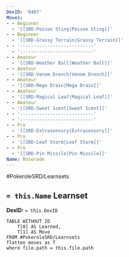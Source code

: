 ```yaml
---
DexID: '0407'
Moves:
- - Beginner
  - '[[SRD-Poison Sting|Poison Sting]]'
- - Beginner
  - '[[SRD-Grassy Terrain|Grassy Terrain]]'
- - '---------------------------'
  - '---------------------------'
- - Amateur
  - '[[SRD-Weather Ball|Weather Ball]]'
- - Amateur
  - '[[SRD-Venom Drench|Venom Drench]]'
- - Amateur
  - '[[SRD-Mega Drain|Mega Drain]]'
- - Amateur
  - '[[SRD-Magical Leaf|Magical Leaf]]'
- - Amateur
  - '[[SRD-Sweet Scent|Sweet Scent]]'
- - '---------------------------'
  - '---------------------------'
- - Pro
  - '[[SRD-Extrasensory|Extrasensory]]'
- - Pro
  - '[[SRD-Leaf Storm|Leaf Storm]]'
- - Pro
  - '[[SRD-Pin Missile|Pin Missile]]'
Name: Roserade
---
```


#PokeroleSRD/Learnsets

## `= this.Name` Learnset

**DexID:** `= this.DexID`

```dataview
TABLE WITHOUT ID
    T[0] AS Learned,
    T[1] AS Move
FROM #PokeroleSRD/Learnsets
flatten moves as T
where file.path = this.file.path
```
